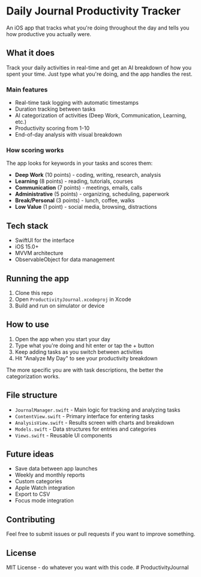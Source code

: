 # Daily Journal Productivity Tracker

An iOS app that tracks what you're doing throughout the day and tells you how productive you actually were.

## What it does

Track your daily activities in real-time and get an AI breakdown of how you spent your time. Just type what you're doing, and the app handles the rest.

### Main features
- Real-time task logging with automatic timestamps
- Duration tracking between tasks
- AI categorization of activities (Deep Work, Communication, Learning, etc.)
- Productivity scoring from 1-10
- End-of-day analysis with visual breakdown

### How scoring works
The app looks for keywords in your tasks and scores them:
- **Deep Work** (10 points) - coding, writing, research, analysis
- **Learning** (8 points) - reading, tutorials, courses
- **Communication** (7 points) - meetings, emails, calls
- **Administrative** (5 points) - organizing, scheduling, paperwork
- **Break/Personal** (3 points) - lunch, coffee, walks
- **Low Value** (1 point) - social media, browsing, distractions

## Tech stack

- SwiftUI for the interface
- iOS 15.0+ 
- MVVM architecture
- ObservableObject for data management

## Running the app

1. Clone this repo
2. Open `ProductivityJournal.xcodeproj` in Xcode
3. Build and run on simulator or device

## How to use

1. Open the app when you start your day
2. Type what you're doing and hit enter or tap the + button
3. Keep adding tasks as you switch between activities
4. Hit "Analyze My Day" to see your productivity breakdown

The more specific you are with task descriptions, the better the categorization works.

## File structure

- `JournalManager.swift` - Main logic for tracking and analyzing tasks
- `ContentView.swift` - Primary interface for entering tasks
- `AnalysisView.swift` - Results screen with charts and breakdown
- `Models.swift` - Data structures for entries and categories
- `Views.swift` - Reusable UI components

## Future ideas

- Save data between app launches
- Weekly and monthly reports
- Custom categories
- Apple Watch integration
- Export to CSV
- Focus mode integration

## Contributing

Feel free to submit issues or pull requests if you want to improve something.

## License

MIT License - do whatever you want with this code. # ProductivityJournal
